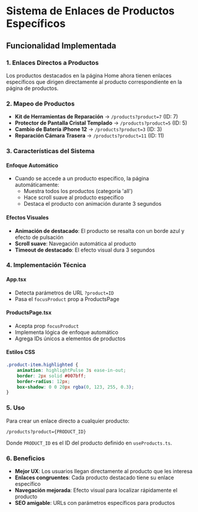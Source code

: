 # Sistema de Enlaces de Productos Específicos

## Funcionalidad Implementada

### 1. Enlaces Directos a Productos
Los productos destacados en la página Home ahora tienen enlaces específicos que dirigen directamente al producto correspondiente en la página de productos.

### 2. Mapeo de Productos
- **Kit de Herramientas de Reparación** → `/products?product=7` (ID: 7)
- **Protector de Pantalla Cristal Templado** → `/products?product=5` (ID: 5)
- **Cambio de Batería iPhone 12** → `/products?product=3` (ID: 3)
- **Reparación Cámara Trasera** → `/products?product=11` (ID: 11)

### 3. Características del Sistema

#### Enfoque Automático
- Cuando se accede a un producto específico, la página automáticamente:
  - Muestra todos los productos (categoría 'all')
  - Hace scroll suave al producto específico
  - Destaca el producto con animación durante 3 segundos

#### Efectos Visuales
- **Animación de destacado**: El producto se resalta con un borde azul y efecto de pulsación
- **Scroll suave**: Navegación automática al producto
- **Timeout de destacado**: El efecto visual dura 3 segundos

### 4. Implementación Técnica

#### App.tsx
- Detecta parámetros de URL `?product=ID`
- Pasa el `focusProduct` prop a ProductsPage

#### ProductsPage.tsx
- Acepta prop `focusProduct`
- Implementa lógica de enfoque automático
- Agrega IDs únicos a elementos de productos

#### Estilos CSS
```css
.product-item.highlighted {
    animation: highlightPulse 3s ease-in-out;
    border: 2px solid #007bff;
    border-radius: 12px;
    box-shadow: 0 0 20px rgba(0, 123, 255, 0.3);
}
```

### 5. Uso
Para crear un enlace directo a cualquier producto:
```
/products?product={PRODUCT_ID}
```

Donde `PRODUCT_ID` es el ID del producto definido en `useProducts.ts`.

### 6. Beneficios
- **Mejor UX**: Los usuarios llegan directamente al producto que les interesa
- **Enlaces congruentes**: Cada producto destacado tiene su enlace específico
- **Navegación mejorada**: Efecto visual para localizar rápidamente el producto
- **SEO amigable**: URLs con parámetros específicos para productos
